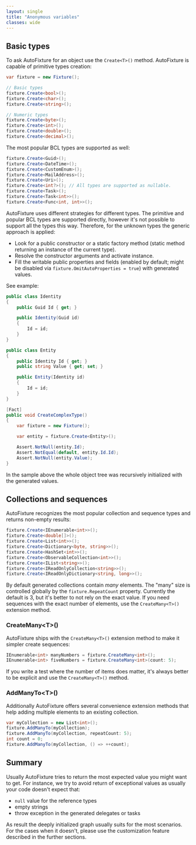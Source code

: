 ```yaml
---
layout: single
title: "Anonymous variables"
classes: wide
---
```


## Basic types

To ask AutoFixture for an object use the `Create<T>()` method. AutoFixture is capable of primitive types creation:

```c#
var fixture = new Fixture();

// Basic types
fixture.Create<bool>();
fixture.Create<char>();
fixture.Create<string>();

// Numeric types
fixture.Create<byte>();
fixture.Create<int>();
fixture.Create<double>();
fixture.Create<decimal>();
```

The most popular BCL types are supported as well:

```c#
fixture.Create<Guid>();
fixture.Create<DateTime>();
fixture.Create<CustomEnum>();
fixture.Create<MailAddress>();
fixture.Create<Uri>();
fixture.Create<int?>(); // All types are supported as nullable.
fixture.Create<Task>();
fixture.Create<Task<int>>();
fixture.Create<Func<int, int>>();
```

AutoFixture uses different strategies for different types. The primitive and popular BCL types are supported directly, however it's not possible to support all the types this way. Therefore, for the unknown types the generic approach is applied:

- Look for a public constructor or a static factory method (static method returning an instance of the current type).
- Resolve the constructor arguments and activate instance.
- Fill the writable public properties and fields (enabled by default; might be disabled via `fixture.OmitAutoProperties = true`) with generated values.

See example:

```c#
public class Identity
{
    public Guid Id { get; }

    public Identity(Guid id)
    {
        Id = id;
    }
}

public class Entity
{
    public Identity Id { get; }
    public string Value { get; set; }

    public Entity(Identity id)
    {
        Id = id;
    }
}

[Fact]
public void CreateComplexType()
{
    var fixture = new Fixture();

    var entity = fixture.Create<Entity>();

    Assert.NotNull(entity.Id);
    Assert.NotEqual(default, entity.Id.Id);
    Assert.NotNull(entity.Value);
}
```

In the sample above the whole object tree was recursively initialized with the generated values.

## Collections and sequences

AutoFixture recognizes the most popular collection and sequence types and returns non-empty results:

```c#
fixture.Create<IEnumerable<int>>();
fixture.Create<double[]>();
fixture.Create<List<int>>();
fixture.Create<Dictionary<byte, string>>();
fixture.Create<HashSet<int>>();
fixture.Create<ObservableCollection<int>>();
fixture.Create<IList<string>>();
fixture.Create<IReadOnlyCollection<string>>();
fixture.Create<IReadOnlyDictionary<string, long>>();
```

By default generated collections contain _many_ elements. The "many" size is controlled globally by the `fixture.RepeatCount` property. Currently the default is 3, but it's better to not rely on the exact value. If you need sequences with the exact number of elements, use the `CreateMany<T>()` extension method.

### CreateMany&lt;T&gt;()

AutoFixture ships with the `CreateMany<T>()` extension method to make it simpler create sequences:

```c#
IEnumerable<int> manyNumbers = fixture.CreateMany<int>();
IEnumerable<int> fiveNumbers = fixture.CreateMany<int>(count: 5);
```

If you write a test where the number of items does matter, it's always better to be explicit and use the `CreateMany<T>()` method.

### AddManyTo&lt;T&gt;()

Additionally AutoFixture offers several convenience extension methods that help adding multiple elements to an existing collection.

```c#
var myCollection = new List<int>();
fixture.AddManyTo(myCollection);
fixture.AddManyTo(myCollection, repeatCount: 5);
int count = 0;
fixture.AddManyTo(myCollection, () => ++count);
```

## Summary

Usually AutoFixture tries to return the most expected value you might want to get. For instance, we try to avoid return of exceptional values as usually your code doesn't expect that:

- `null` value for the reference types
- empty strings
- throw exception in the generated delegates or tasks

As result the deeply initialized graph usually suits for the most scenarios. For the cases when it doesn't, please use the customization feature described in the further sections.
